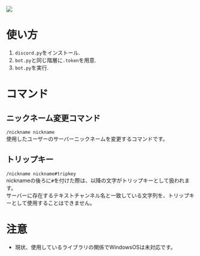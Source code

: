 ![](https://img.shields.io/badge/python-3.8%20or%20higher-blue)
# 使い方
1. `discord.py`をインストール.
2. `bot.py`と同じ階層に`.token`を用意.
3. `bot.py`を実行.

# コマンド
## ニックネーム変更コマンド  
`/nickname nickname`  
使用したユーザーのサーバーニックネームを変更するコマンドです。

## トリップキー 
`/nickname nickname#tripkey`  
nicknameの後ろに`#`を付けた際は、以降の文字がトリップキーとして扱われます。   
サーバーに存在するテキストチャンネル名と一致している文字列を、トリップキーとして使用することはできません。

# 注意
- 現状、使用しているライブラリの関係でWindowsOSは未対応です。